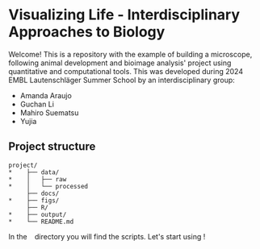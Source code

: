# Visualizing Life - Interdisciplinary Approaches to Biology

Welcome! This is a repository with the example of building a microscope, following animal development and bioimage analysis' project using quantitative and computational tools.
This was developed during 2024 EMBL Lautenschläger Summer School by an interdisciplinary group:
* Amanda Araujo
* Guchan Li
* Mahiro Suematsu
* Yujia

## Project structure

```
project/
*    ├── data/
*    │   ├── raw
*    │   └── processed
     ├── docs/
*    ├── figs/
     ├── R/
*    ├── output/
*    └── README.md
```
In the ` ` directory you will find the scripts. Let's start using  !

